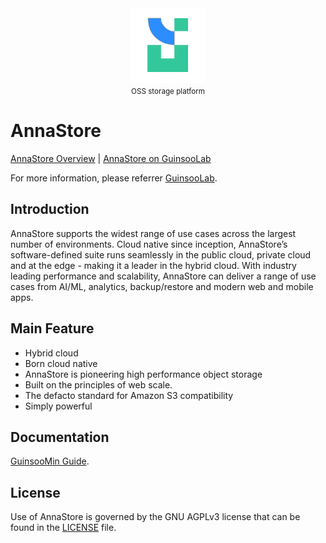 <div align="center">
    <img src="./public/annaStore.svg" width="120" alt="logo" />
    <br/>
    <small>OSS storage platform</small>
</div>

# AnnaStore

[AnnaStore Overview](https://ciusji.gitbook.io/guinsoolab/products/data-storage/overview) |
[AnnaStore on GuinsooLab](https://guinsoolab.github.io/glab)

For more information, please referrer [GuinsooLab](https://guinsoolab.github.io/glab/).

## Introduction

AnnaStore supports the widest range of use cases across the largest number of environments. Cloud native
since inception, AnnaStore’s software-defined suite runs seamlessly in the public cloud, private cloud and at the
edge - making it a leader in the hybrid cloud. With industry leading performance and scalability, AnnaStore can
deliver a range of use cases from AI/ML, analytics, backup/restore and modern web and mobile apps.

## Main Feature

- Hybrid cloud
- Born cloud native
- AnnaStore is pioneering high performance object storage
- Built on the principles of web scale.
- The defacto standard for Amazon S3 compatibility 
- Simply powerful

## Documentation

[GuinsooMin Guide](https://docs.min.io/).

## License

Use of AnnaStore is governed by the GNU AGPLv3 license that can be found in the [LICENSE](./LICENSE) file.
